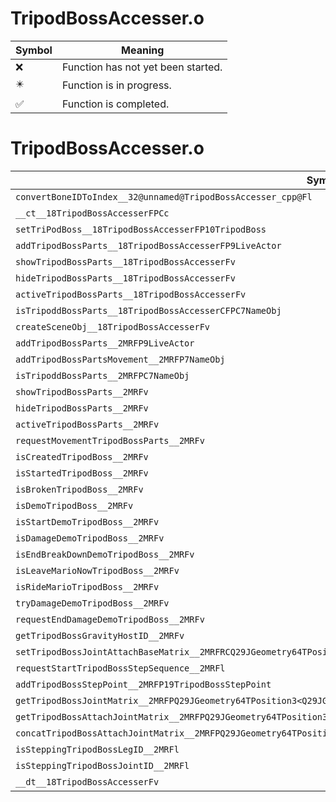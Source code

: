 # TripodBossAccesser.o
| Symbol | Meaning 
| ------------- | ------------- 
| :x: | Function has not yet been started. 
| :eight_pointed_black_star: | Function is in progress. 
| :white_check_mark: | Function is completed. 


# TripodBossAccesser.o
| Symbol | Decompiled? |
| ------------- | ------------- |
| `convertBoneIDToIndex__32@unnamed@TripodBossAccesser_cpp@Fl` | :x: |
| `__ct__18TripodBossAccesserFPCc` | :x: |
| `setTriPodBoss__18TripodBossAccesserFP10TripodBoss` | :x: |
| `addTripodBossParts__18TripodBossAccesserFP9LiveActor` | :x: |
| `showTripodBossParts__18TripodBossAccesserFv` | :x: |
| `hideTripodBossParts__18TripodBossAccesserFv` | :x: |
| `activeTripodBossParts__18TripodBossAccesserFv` | :x: |
| `isTripoddBossParts__18TripodBossAccesserCFPC7NameObj` | :x: |
| `createSceneObj__18TripodBossAccesserFv` | :x: |
| `addTripodBossParts__2MRFP9LiveActor` | :x: |
| `addTripodBossPartsMovement__2MRFP7NameObj` | :x: |
| `isTripoddBossParts__2MRFPC7NameObj` | :x: |
| `showTripodBossParts__2MRFv` | :x: |
| `hideTripodBossParts__2MRFv` | :x: |
| `activeTripodBossParts__2MRFv` | :x: |
| `requestMovementTripodBossParts__2MRFv` | :x: |
| `isCreatedTripodBoss__2MRFv` | :x: |
| `isStartedTripodBoss__2MRFv` | :x: |
| `isBrokenTripodBoss__2MRFv` | :x: |
| `isDemoTripodBoss__2MRFv` | :x: |
| `isStartDemoTripodBoss__2MRFv` | :x: |
| `isDamageDemoTripodBoss__2MRFv` | :x: |
| `isEndBreakDownDemoTripodBoss__2MRFv` | :x: |
| `isLeaveMarioNowTripodBoss__2MRFv` | :x: |
| `isRideMarioTripodBoss__2MRFv` | :x: |
| `tryDamageDemoTripodBoss__2MRFv` | :x: |
| `requestEndDamageDemoTripodBoss__2MRFv` | :x: |
| `getTripodBossGravityHostID__2MRFv` | :x: |
| `setTripodBossJointAttachBaseMatrix__2MRFRCQ29JGeometry64TPosition3<Q29JGeometry38TMatrix34<Q29JGeometry13SMatrix34C<f>>>l` | :x: |
| `requestStartTripodBossStepSequence__2MRFl` | :x: |
| `addTripodBossStepPoint__2MRFP19TripodBossStepPoint` | :x: |
| `getTripodBossJointMatrix__2MRFPQ29JGeometry64TPosition3<Q29JGeometry38TMatrix34<Q29JGeometry13SMatrix34C<f>>>l` | :x: |
| `getTripodBossAttachJointMatrix__2MRFPQ29JGeometry64TPosition3<Q29JGeometry38TMatrix34<Q29JGeometry13SMatrix34C<f>>>l` | :x: |
| `concatTripodBossAttachJointMatrix__2MRFPQ29JGeometry64TPosition3<Q29JGeometry38TMatrix34<Q29JGeometry13SMatrix34C<f>>>l` | :x: |
| `isSteppingTripodBossLegID__2MRFl` | :x: |
| `isSteppingTripodBossJointID__2MRFl` | :x: |
| `__dt__18TripodBossAccesserFv` | :x: |
